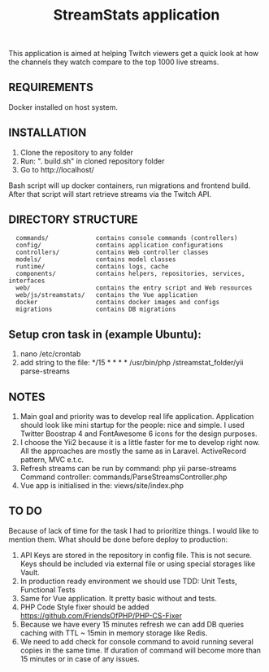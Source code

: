 <p align="center">
    <h1 align="center">StreamStats application</h1>
    <br>
</p>

This application is aimed at helping Twitch viewers get a quick look at how the channels they watch compare to the top 1000 live streams.

REQUIREMENTS
------------
Docker installed on host system.

INSTALLATION
------------
1) Clone the repository to any folder
2) Run: ". build.sh" in cloned repository folder 
3) Go to http://localhost/

Bash script will up docker containers, run migrations and frontend build.
After that script will start retrieve streams via the Twitch API.

DIRECTORY STRUCTURE
-------------------

      commands/             contains console commands (controllers)
      config/               contains application configurations
      controllers/          contains Web controller classes
      models/               contains model classes
      runtime/              contains logs, cache
      components/           contains helpers, repositories, services, interfaces
      web/                  contains the entry script and Web resources
      web/js/streamstats/   contains the Vue application
      docker                contains docker images and configs
      migrations            contains DB migrations

Setup cron task in (example Ubuntu):
-------------------
1) nano /etc/crontab
2) add string to the file:
   */15 * * * * /usr/bin/php /streamstat_folder/yii parse-streams

NOTES
-------------------
1) Main goal and priority was to develop real life application. Application
   should look like mini startup for the people: nice and simple. I used Twitter Boostrap 4 and FontAwesome 6
   icons for the design purposes.
2) I choose the Yii2 because it is a little faster for me to develop right now.
All the approaches are mostly the same as in Laravel. ActiveRecord pattern, MVC e.t.c.
3) Refresh streams can be run by command: php yii parse-streams
Command controller: commands/ParseStreamsController.php
4) Vue app is initialised in the: views/site/index.php 

TO DO
-------------------
Because of lack of time for the task I had to prioritize things. I would like to mention
them. What should be done before deploy to production:

1) API Keys are stored in the repository in config file. This is not secure. Keys should be included via 
external file or using special storages like Vault.
2) In production ready environment we should use TDD: Unit Tests, Functional Tests
3) Same for Vue application. It pretty basic without and tests.
4) PHP Code Style fixer should be added https://github.com/FriendsOfPHP/PHP-CS-Fixer
5) Because we have every 15 minutes refresh we can add DB queries caching with TTL ~ 15min in memory 
storage like Redis.
6) We need to add check for console command to avoid running several copies in the same time.
If duration of command will become more than 15 minutes or in case of any issues.

